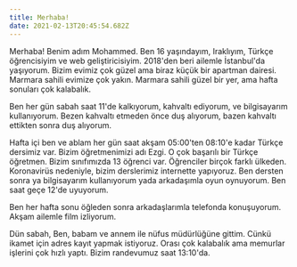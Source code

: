```yaml
---
title: Merhaba!
date: 2021-02-13T20:45:54.682Z
---
```


Merhaba! Benim adım Mohammed. Ben 16 yaşındayım, Iraklıyım, Türkçe öğrencisiyim ve web geliştiricisiyim. 2018'den beri ailemle İstanbul'da yaşıyorum. Bizim evimiz çok güzel ama biraz küçük bir apartman dairesi. Marmara sahili evimize çok yakın. Marmara sahili güzel bir yer, ama hafta sonuları çok kalabalık.

Ben her gün sabah saat 11'de kalkıyorum, kahvaltı ediyorum, ve bilgisayarım kullanıyorum. Bezen kahvaltı etmeden önce duş alıyorum, bazen kahvaltı ettikten sonra duş alıyorum.

Hafta içi ben ve ablam her gün saat akşam 05:00'ten 08:10'e kadar Türkçe dersimiz var. Bizim öğretmenimizi adı Ezgi. O çok başarılı bir Türkçe öğretmen. Bizim sınıfımızda 13 öğrenci var. Öğrenciler birçok farklı ülkeden. Koronavirüs nedeniyle, bizim derslerimiz internette yapıyoruz. Ben dersten sonra ya bilgisayarım kullanıyorum yada arkadaşımla oyun oynuyorum. Ben saat geçe 12'de uyuyorum.

Ben her hafta sonu öğleden sonra arkadaşlarımla telefonda konuşuyorum. Akşam ailemle film izliyorum.

Dün sabah, Ben, babam ve annem ile nüfus müdürlüğüne gittim. Cünkü ikamet için adres kayıt yapmak istiyoruz. Orası çok kalabalık ama memurlar işlerini çok hızlı yaptı. Bizim randevumuz saat 13:10'da.
